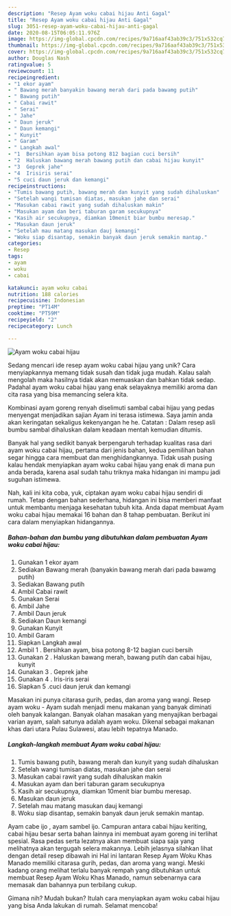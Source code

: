```yaml
---
description: "Resep Ayam woku cabai hijau Anti Gagal"
title: "Resep Ayam woku cabai hijau Anti Gagal"
slug: 3051-resep-ayam-woku-cabai-hijau-anti-gagal
date: 2020-08-15T06:05:11.976Z
image: https://img-global.cpcdn.com/recipes/9a716aaf43ab39c3/751x532cq70/ayam-woku-cabai-hijau-foto-resep-utama.jpg
thumbnail: https://img-global.cpcdn.com/recipes/9a716aaf43ab39c3/751x532cq70/ayam-woku-cabai-hijau-foto-resep-utama.jpg
cover: https://img-global.cpcdn.com/recipes/9a716aaf43ab39c3/751x532cq70/ayam-woku-cabai-hijau-foto-resep-utama.jpg
author: Douglas Nash
ratingvalue: 5
reviewcount: 11
recipeingredient:
- "1 ekor ayam"
- " Bawang merah banyakin bawang merah dari pada bawamg putih"
- " Bawang putih"
- " Cabai rawit"
- " Serai"
- " Jahe"
- " Daun jeruk"
- " Daun kemangi"
- " Kunyit"
- " Garam"
- " Langkah awal"
- "1  Bersihkan ayam bisa potong 812 bagian cuci bersih"
- "2  Haluskan bawang merah bawang putih dan cabai hijau kunyit"
- "3  Geprek jahe"
- "4  Irisiris serai"
- "5 cuci daun jeruk dan kemangi"
recipeinstructions:
- "Tumis bawang putih, bawang merah dan kunyit yang sudah dihaluskan"
- "Setelah wangi tumisan diatas, masukan jahe dan serai"
- "Masukan cabai rawit yang sudah dihaluskan makin"
- "Masukan ayam dan beri taburan garam secukupnya"
- "Kasih air secukupnya, diamkan 10menit biar bumbu meresap."
- "Masukan daun jeruk"
- "Setelah mau matang masukan dauj kemangi"
- "Woku siap disantap, semakin banyak daun jeruk semakin mantap."
categories:
- Resep
tags:
- ayam
- woku
- cabai

katakunci: ayam woku cabai 
nutrition: 188 calories
recipecuisine: Indonesian
preptime: "PT14M"
cooktime: "PT59M"
recipeyield: "2"
recipecategory: Lunch

---
```



![Ayam woku cabai hijau](https://img-global.cpcdn.com/recipes/9a716aaf43ab39c3/751x532cq70/ayam-woku-cabai-hijau-foto-resep-utama.jpg)

Sedang mencari ide resep ayam woku cabai hijau yang unik? Cara menyiapkannya memang tidak susah dan tidak juga mudah. Kalau salah mengolah maka hasilnya tidak akan memuaskan dan bahkan tidak sedap. Padahal ayam woku cabai hijau yang enak selayaknya memiliki aroma dan cita rasa yang bisa memancing selera kita.

Kombinasi ayam goreng renyah diselimuti sambal cabai hijau yang pedas menyengat menjadikan sajian Ayam ini terasa istimewa. Saya jamin anda akan keringatan sekaligus kekenyangan he he. Catatan : Dalam resep asli bumbu sambal dihaluskan dalam keadaan mentah kemudian ditumis.

Banyak hal yang sedikit banyak berpengaruh terhadap kualitas rasa dari ayam woku cabai hijau, pertama dari jenis bahan, kedua pemilihan bahan segar hingga cara membuat dan menghidangkannya. Tidak usah pusing kalau hendak menyiapkan ayam woku cabai hijau yang enak di mana pun anda berada, karena asal sudah tahu triknya maka hidangan ini mampu jadi suguhan istimewa.


Nah, kali ini kita coba, yuk, ciptakan ayam woku cabai hijau sendiri di rumah. Tetap dengan bahan sederhana, hidangan ini bisa memberi manfaat untuk membantu menjaga kesehatan tubuh kita. Anda dapat membuat Ayam woku cabai hijau memakai 16 bahan dan 8 tahap pembuatan. Berikut ini cara dalam menyiapkan hidangannya.

<!--inarticleads1-->

##### Bahan-bahan dan bumbu yang dibutuhkan dalam pembuatan Ayam woku cabai hijau:

1. Gunakan 1 ekor ayam
1. Sediakan  Bawang merah (banyakin bawang merah dari pada bawamg putih)
1. Sediakan  Bawang putih
1. Ambil  Cabai rawit
1. Gunakan  Serai
1. Ambil  Jahe
1. Ambil  Daun jeruk
1. Sediakan  Daun kemangi
1. Gunakan  Kunyit
1. Ambil  Garam
1. Siapkan  Langkah awal
1. Ambil 1 . Bersihkan ayam, bisa potong 8-12 bagian cuci bersih
1. Gunakan 2 . Haluskan bawang merah, bawang putih dan cabai hijau, kunyit
1. Gunakan 3 . Geprek jahe
1. Gunakan 4 . Iris-iris serai
1. Siapkan 5 .cuci daun jeruk dan kemangi


Masakan ini punya citarasa gurih, pedas, dan aroma yang wangi. Resep ayam woku - Ayam sudah menjadi menu makanan yang banyak diminati oleh banyak kalangan. Banyak olahan masakan yang menyajikan berbagai varian ayam, salah satunya adalah ayam woku. Dikenal sebagai makanan khas dari utara Pulau Sulawesi, atau lebih tepatnya Manado. 

<!--inarticleads2-->

##### Langkah-langkah membuat Ayam woku cabai hijau:

1. Tumis bawang putih, bawang merah dan kunyit yang sudah dihaluskan
1. Setelah wangi tumisan diatas, masukan jahe dan serai
1. Masukan cabai rawit yang sudah dihaluskan makin
1. Masukan ayam dan beri taburan garam secukupnya
1. Kasih air secukupnya, diamkan 10menit biar bumbu meresap.
1. Masukan daun jeruk
1. Setelah mau matang masukan dauj kemangi
1. Woku siap disantap, semakin banyak daun jeruk semakin mantap.


Ayam cabe ijo , ayam sambel ijo. Campuran antara cabai hijau keriting, cabai hijau besar serta bahan lainnya ini membuat ayam goreng ini terlihat spesial. Rasa pedas serta lezatnya akan membuat siapa saja yang melihatnya akan tergugah selera makannya. Lebih jelasnya silahkan lihat dengan detail resep dibawah ini  Hal ini lantaran Resep Ayam Woku Khas Manado memiliki citarasa gurih, pedas, dan aroma yang wangi. Meski kadang orang melihat terlalu banyak rempah yang dibutuhkan untuk membuat Resep Ayam Woku Khas Manado, namun sebenarnya cara memasak dan bahannya pun terbilang cukup. 

Gimana nih? Mudah bukan? Itulah cara menyiapkan ayam woku cabai hijau yang bisa Anda lakukan di rumah. Selamat mencoba!
